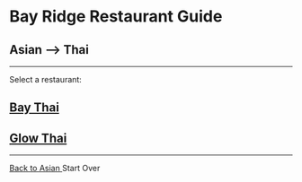 # Bay Ridge Restaurant Guide
## Asian --> Thai
---
Select a restaurant:
## [Bay Thai]( http://www.brooklynbaythai.com/)
## [Glow Thai](http://glowthai.com/)
---
[Back to Asian ](../asian.md) 
Start Over